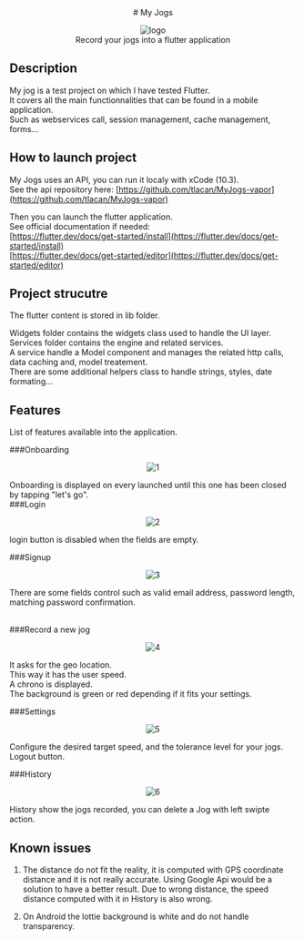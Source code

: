 
<center>
# My Jogs 
</center>
<p align="center">
<img src="https://github.com/tlacan/myJogsFlutter/blob/master/logo.png" alt="logo"><br />
Record your jogs into a flutter application
</p>



## Description
My jog is a test project on which I have tested Flutter.<br />
It covers all the main functionnalities that can be found in a mobile application. <br />
Such as webservices call, session management, cache management, forms...


## How to launch project
My Jogs uses an API, you can run it localy with xCode (10.3). <br />
See the api repository here: [https://github.com/tlacan/MyJogs-vapor](https://github.com/tlacan/MyJogs-vapor) 

Then you can launch the flutter application.<br />
See official documentation if needed:<br />
[https://flutter.dev/docs/get-started/install](https://flutter.dev/docs/get-started/install)<br />
[https://flutter.dev/docs/get-started/editor](https://flutter.dev/docs/get-started/editor)


## Project strucutre
The flutter content is stored in lib folder.

Widgets folder contains the widgets class used to handle the UI layer.<br />
Services folder contains the engine and related services.<br />
A service handle a Model component and manages the related http calls, data caching and, model treatement.<br />
There are some additional helpers class to handle strings, styles, date formating...

## Features
List of features available into the application.


###Onboarding<br />
<p align="center"><img src="https://github.com/tlacan/myJogsFlutter/blob/master/1.gif" alt="1"><br /></p>
Onboarding is displayed on every launched until this one has been closed by tapping
"let's go".

<br />
###Login<br />
<p align="center"><img src="https://github.com/tlacan/myJogsFlutter/blob/master/2.gif" alt="2"><br /></p>
login button is disabled when the fields are empty.

###Signup<br />
<p align="center"><img src="https://github.com/tlacan/myJogsFlutter/blob/master/3.gif" alt="3"><br /></p>
There are some fields control such as valid email address, password length, matching password confirmation. <br /><br />

###Record a new jog<br />
<p align="center"><img src="https://github.com/tlacan/myJogsFlutter/blob/master/4.gif" alt="4"><br /></p>
It asks for the geo location.<br />
This way it has the user speed. <br />
A chrono is displayed.<br />
The background is green or red depending if it fits your settings.

###Settings<br />
<p align="center"><img src="https://github.com/tlacan/myJogsFlutter/blob/master/5.gif" alt="5"><br /></p>
Configure the desired target speed, and the tolerance level for your jogs.
Logout button.

###History<br />
<p align="center"><img src="https://github.com/tlacan/myJogsFlutter/blob/master/6.gif" alt="6"><br /></p>
History show the jogs recorded, you can delete a Jog with left swipte action.



## Known issues
1. The distance do not fit the reality, it is computed with GPS coordinate distance and it is not
really accurate. Using Google Api would be a solution to have a better result.
Due to wrong distance, the speed distance computed with it in History is also wrong.

1. On Android the lottie background is white and do not handle transparency.

